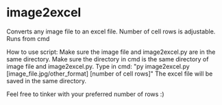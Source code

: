 # image2excel
Converts any image file to an excel file. Number of cell rows is adjustable. Runs from cmd

How to use script:
Make sure the image file and image2excel.py are in the same directory.
Make sure the directory in cmd is the same directory of image file and image2excel.py.
Type in cmd:
"py image2excel.py [image_file.jpg/other_format] [number of cell rows]"
The excel file will be saved in the same directory.
  
Feel free to tinker with your preferred number of rows :)
